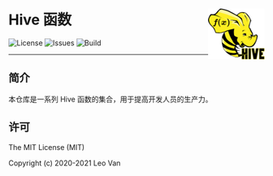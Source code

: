 # Hive 函数 <img src="docs/images/hive-functions-icon.png" align="right" alt="logo" height="100" style="border: none; float: right;">

![License](https://img.shields.io/github/license/leovan/hive-functions.svg)
![Issues](https://img.shields.io/github/issues/leovan/hive-functions.svg)
![Build](https://img.shields.io/travis/leovan/hive-functions.svg)

---

## 简介

本仓库是一系列 Hive 函数的集合，用于提高开发人员的生产力。

## 许可

The MIT License (MIT)

Copyright (c) 2020-2021 Leo Van
